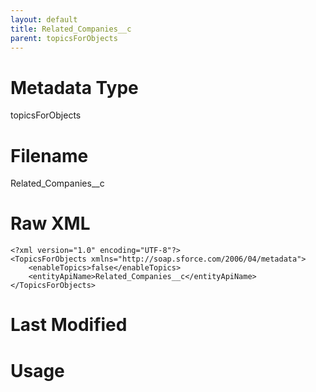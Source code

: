 ```yaml
---
layout: default
title: Related_Companies__c
parent: topicsForObjects
---
```

# Metadata Type
topicsForObjects


# Filename 
Related_Companies__c


# Raw XML
```
<?xml version="1.0" encoding="UTF-8"?>
<TopicsForObjects xmlns="http://soap.sforce.com/2006/04/metadata">
    <enableTopics>false</enableTopics>
    <entityApiName>Related_Companies__c</entityApiName>
</TopicsForObjects>
```


# Last Modified


# Usage

